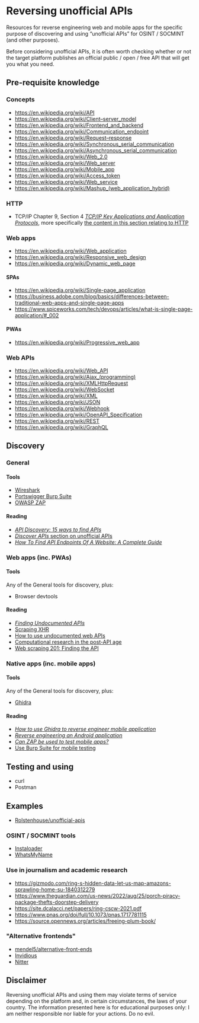 # Reversing unofficial APIs
Resources for reverse engineering web and mobile apps for the specific purpose of discovering and using “unofficial APIs” for OSINT / SOCMINT (and other purposes). 

Before considering unofficial APIs, it is often worth checking whether or not the target platform publishes an official public / open / free API that will get you what you need.

## Pre-requisite knowledge
### Concepts
- https://en.wikipedia.org/wiki/API
- https://en.wikipedia.org/wiki/Client–server_model
- https://en.wikipedia.org/wiki/Frontend_and_backend
- https://en.wikipedia.org/wiki/Communication_endpoint
- https://en.wikipedia.org/wiki/Request–response
- https://en.wikipedia.org/wiki/Synchronous_serial_communication
- https://en.wikipedia.org/wiki/Asynchronous_serial_communication
- https://en.wikipedia.org/wiki/Web_2.0
- https://en.wikipedia.org/wiki/Web_server
- https://en.wikipedia.org/wiki/Mobile_app
- https://en.wikipedia.org/wiki/Access_token
- https://en.wikipedia.org/wiki/Web_service
- https://en.wikipedia.org/wiki/Mashup_(web_application_hybrid)

### HTTP
- TCP/IP Chapter 9, Section 4 [*TCP/IP Key Applications and Application Protocols*](http://www.tcpipguide.com/free/t_TCPIPKeyApplicationsandApplicationProtocols.htm), more specifically [the content in this section relating to HTTP](http://www.tcpipguide.com/free/t_TCPIPWorldWideWebWWWTheWebandtheHypertextTransferP.htm)

### Web apps
- https://en.wikipedia.org/wiki/Web_application
- https://en.wikipedia.org/wiki/Responsive_web_design
- https://en.wikipedia.org/wiki/Dynamic_web_page

#### SPAs
- https://en.wikipedia.org/wiki/Single-page_application
- https://business.adobe.com/blog/basics/differences-between-traditional-web-apps-and-single-page-apps
- https://www.spiceworks.com/tech/devops/articles/what-is-single-page-application/#_002

#### PWAs
- https://en.wikipedia.org/wiki/Progressive_web_app

### Web APIs
- https://en.wikipedia.org/wiki/Web_API
- https://en.wikipedia.org/wiki/Ajax_(programming)
- https://en.wikipedia.org/wiki/XMLHttpRequest
- https://en.wikipedia.org/wiki/WebSocket
- https://en.wikipedia.org/wiki/XML
- https://en.wikipedia.org/wiki/JSON
- https://en.wikipedia.org/wiki/Webhook
- https://en.wikipedia.org/wiki/OpenAPI_Specification
- https://en.wikipedia.org/wiki/REST
- https://en.wikipedia.org/wiki/GraphQL

## Discovery
### General
#### Tools
- [Wireshark](https://www.wireshark.org)
- [Portswigger Burp Suite](https://portswigger.net/burp/releases/professional-community-2024-1-1-6?requestededition=community&requestedplatform=)
- [OWASP ZAP](https://www.zaproxy.org)

#### Reading
- [*API Discovery: 15 ways to find APIs*](https://nordicapis.com/api-discovery-15-ways-to-find-apis/)
- [*Discover APIs* section on unofficial APIs](https://stevesie.com/docs/discover-apis#unofficial-apis)
- [*How To Find API Endpoints Of A Website: A Complete Guide*](https://techreviewgarden.com/how-to-find-api-endpoints-of-a-website/)

### Web apps (inc. PWAs)
#### Tools
Any of the General tools for discovery, plus:
- Browser devtools

#### Reading
- [*Finding Undocumented APIs*](https://inspectelement.org/apis.html)
- [Scraping XHR](https://scrapism.lav.io/scraping-xhr/)
- [How to use undocumented web APIs](https://jvns.ca/blog/2022/03/10/how-to-use-undocumented-web-apis/)
- [Computational research in the post-API age](https://dfreelon.org/publications/2018_Computational_research_in_the_postAPI_age.pdf)
- [Web scraping 201: Finding the API](http://www.gregreda.com/2015/02/15/web-scraping-finding-the-api/)

### Native apps (inc. mobile apps)
#### Tools
Any of the General tools for discovery, plus:
- [Ghidra](https://github.com/NationalSecurityAgency/ghidra)

#### Reading
- [*How to use Ghidra to reverse engineer mobile application*](https://infosecwriteups.com/how-to-use-ghidra-to-reverse-engineer-mobile-application-c2c89dc5b9aa)
- [*Reverse engineering an Android application*](https://epic.blog/reverse-engineering/2020/07/27/reverse-engineering-android-app.html)
- [*Can ZAP be used to test mobile apps?*](https://www.zaproxy.org/faq/can-zap-be-used-to-test-mobile-apps/)
- [Use Burp Suite for mobile testing](https://portswigger.net/burp/documentation/desktop/mobile)

## Testing and using
- curl
- Postman

## Examples
- [Rolstenhouse/unofficial-apis](https://github.com/Rolstenhouse/unofficial-apis)

### OSINT / SOCMINT tools
- [Instaloader](https://github.com/instaloader/instaloader/tree/master)
- [WhatsMyName](https://github.com/WebBreacher/WhatsMyName)

### Use in journalism and academic research
- https://gizmodo.com/ring-s-hidden-data-let-us-map-amazons-sprawling-home-su-1840312279
- https://www.theguardian.com/us-news/2022/aug/25/porch-piracy-package-thefts-doorstep-delivery
- https://site.dcalacci.net/papers/ring-cscw-2021.pdf
- https://www.pnas.org/doi/full/10.1073/pnas.1717781115
- https://source.opennews.org/articles/freeing-plum-book/

### "Alternative frontends"
- [mendel5/alternative-front-ends](https://github.com/mendel5/alternative-front-ends)
- [Invidious](https://github.com/iv-org/invidious)
- [Nitter](https://github.com/zedeus/nitter)

## Disclaimer
Reversing unofficial APIs and using them may violate terms of service depending on the platform and, in certain circumstances, the laws of your country. The information presented here is for educational purposes only: I am neither responsible nor liable for your actions. Do no evil.
